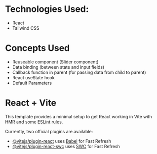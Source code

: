 # Technologies Used:
- React
- Tailwind CSS

# Concepts Used
- Reuseable component (Slider component)
- Data binding (between state and input fields)
- Callback function in parent (for passing data from child to parent)
- React useState hook
- Default Parameters

# React + Vite

This template provides a minimal setup to get React working in Vite with HMR and some ESLint rules.

Currently, two official plugins are available:

- [@vitejs/plugin-react](https://github.com/vitejs/vite-plugin-react/blob/main/packages/plugin-react/README.md) uses [Babel](https://babeljs.io/) for Fast Refresh
- [@vitejs/plugin-react-swc](https://github.com/vitejs/vite-plugin-react-swc) uses [SWC](https://swc.rs/) for Fast Refresh
